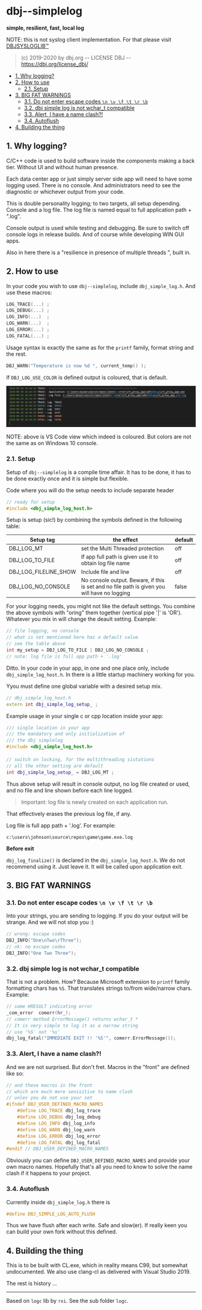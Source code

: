 <h1>dbj--simplelog</h1>

**simple, resilient, fast, local log**

NOTE: this is not syslog client implementation. For that please visit [DBJSYSLOGLIB&trade;](https://github.com/dbj-data/dbjsysloglib)

> (c) 2019-2020 by dbj.org   -- LICENSE DBJ -- https://dbj.org/license_dbj/ 

- [1. Why logging?](#1-why-logging)
- [2. How to use](#2-how-to-use)
  - [2.1. Setup](#21-setup)
- [3. BIG FAT WARNINGS](#3-big-fat-warnings)
  - [3.1. Do not enter escape codes `\n \v \f \t \r \b`](#31-do-not-enter-escape-codes-n-v-f-t-r-b)
  - [3.2. dbj simple log is not wchar_t compatible](#32-dbj-simple-log-is-not-wchar_t-compatible)
  - [3.3. Alert, I have a name clash?!](#33-alert-i-have-a-name-clash)
  - [3.4. Autoflush](#34-autoflush)
- [4. Building the thing](#4-building-the-thing)

## 1. Why logging?

C/C++ code is used to build software inside the components making a back tier. Without UI and without human presence.

Each data center app or just simply server side app will need to have some logging used. There is no console. And administrators need to see the diagnostic or whichever output from your code.

This is double personality logging; to two targets, all setup depending. Console and a log file. The log file is named equal to full application path + ".log".

Console output is used while testing and debugging. Be sure to switch off console logs in release builds. And of course while developing WIN GUI apps.

Also in here there is a "resilience in presence of multiple threads ", built in.

## 2. How to use

In your code you wish to use `dbj--simplelog`, include `dbj_simple_log.h`. And use these macros:

```cpp
LOG_TRACE(...) ;
LOG_DEBUG(...) ;
LOG_INFO(...)  ;
LOG_WARN(...)  ;
LOG_ERROR(...) ;
LOG_FATAL(...) ;
```

Usage syntax is exactly the same as for the `printf` family, format string and the rest.
```cpp
DBJ_WARN("Temperature is now %d ", current_temp() );
```

If `DBJ_LOG_USE_COLOR` is defined output is coloured, that is default. 

![coloured view in vs code](doc/in_vs_code.jpg)

NOTE: above is VS Code view which indeed is coloured. But colors are not the same as on Windows 10 console.

### 2.1. Setup

Setup of `dbj--simplelog` is a compile time affair.  It has to be done, it has to be done exactly once and it is simple but flexible. 

Code where you will do the setup needs to include separate header
```cpp
// ready for setup
#include <dbj_simple_log_host.h>
```
Setup is setup (sic!) by combining the symbols defined in the following table:

| Setup tag  | the effect  | default
|---|---|---| 
 DBJ_LOG_MT | set the Multi Threaded protection | off
DBJ_LOG_TO_FILE  | If app full path is given  use it to obtain log file name | off
DBJ_LOG_FILELINE_SHOW | Include file and line | off
DBJ_LOG_NO_CONSOLE | No console output. Beware, if this is set and no file path is given you will have no logging | false

For your logging needs, you might not like the default settings. You combine the above symbols with "oring" them together (vertical pipe '|' is 'OR'). Whatever you mix in will change the deault setting. Example:
```cpp
// file logging, no console
// what is not mentioned here has a default value
// see the table above
int my_setup = DBJ_LOG_TO_FILE | DBJ_LOG_NO_CONSOLE ;
// note: log file is full app path + '.log'
```

Ditto. In your code in your app, in one and one place only, include `dbj_simple_log_host.h`. In there is a little startup machinery working for you.

Yyou must define one global variable with a desired setup mix. 

```cpp
// dbj_simple_log_host.h
extern int dbj_simple_log_setup_ ;
```
Example usage in your single c or cpp location inside your app:

```cpp
/// single location in your app
/// the mandatory and only initialization of 
/// the dbj simplelog
#include <dbj_simple_log_host.h>

// switch on locking, for the multithreading siutations
// all the other setting are default 
int dbj_simple_log_setup_ = DBJ_LOG_MT ;
```

Thus above setup will result in console output, no log file created or used, and no file and line shown before each line logged.

> Important: log file is newly created on each application run.

That effectively erases the previous log file, if any.

Log file is full app path + '.log'. For example:

```
c:\users\johnson\source\repos\game\game.exe.log
```

**Before exit**

 `dbj_log_finalize()` is declared in the `dbj_simple_log_host.h`. We do not recommend using it. Just leave it. It will be called upon application exit.

## 3. BIG FAT WARNINGS
### 3.1. Do not enter escape codes `\n \v \f \t \r \b` 

Into your strings, you are sending to logging. If you do your output will be strange. And we will not stop you :)

```cpp
// wrong: escape codes
DBJ_INFO("One\nTwo\rThree");
// ok: no escape codes
DBJ_INFO("One Two Three");
```

### 3.2. dbj simple log is not wchar_t compatible

That is not a problem. How? Because Microsoft extension to `printf` family formatting chars has `%S`. That translates strings to/from wide/narrow chars. Example:

```cpp
// some HRESULT indicating error
_com_error  comerr(hr_);
// comerr method ErrorMessage() returns wchar_t *
// It is very simple to log it as a narrow string
// use '%S' not '%s'
dbj_log_fatal("IMMEDIATE EXIT !! '%S'", comerr.ErrorMessage());
```
### 3.3. Alert, I have a name clash?!

And we are not surprised. But don't fret. Macros in the "front" are defined like so:

```cpp
// and these macros in the front
// which are much more senisitive to name clash
// unles you do not use your set
#ifndef DBJ_USER_DEFINED_MACRO_NAMES
	#define LOG_TRACE dbj_log_trace
	#define LOG_DEBUG dbj_log_debug
	#define LOG_INFO dbj_log_info
	#define LOG_WARN dbj_log_warn
	#define LOG_ERROR dbj_log_error
	#define LOG_FATAL dbj_log_fatal
#endif // DBJ_USER_DEFINED_MACRO_NAMES
```
Obviously you can define `DBJ_USER_DEFINED_MACRO_NAMES` and provide your own macro names. Hopefully that's all you need to know to solve the name clash if it happens to your project.

### 3.4. Autoflush

Currently inside `dbj_simple_log.h` there is
```cpp
#define DBJ_SIMPLE_LOG_AUTO_FLUSH
```
Thus we have flush after each write. Safe and slow(er). If really keen you can build your own fork without this defined.

## 4. Building the thing

This is to be built with CL.exe, which in reality means C99, but somewhat undocumented. We also use clang-cl as delivered with Visual Studio 2019.

The rest is history ...

-------

Based on `logc` lib by `rxi`. See the sub folder `logc`.

